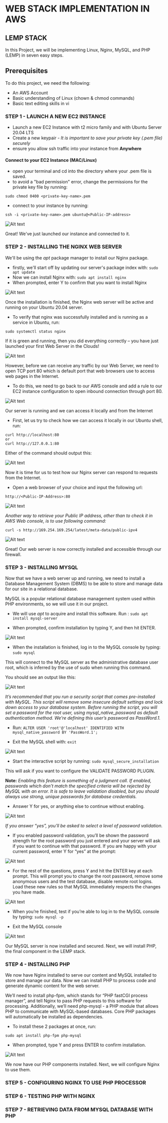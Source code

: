 # WEB STACK IMPLEMENTATION IN AWS

## LEMP STACK 

In this Project, we will be implementing Linux, Nginx, MySQL, and PHP (LEMP) in seven easy steps. 

## Prerequisites 

To do this project, we need the following: 

- An AWS Account 
- Basic understanding of Linux (chown & chmod commands)
- Basic text editing skills in vi


### STEP 1 - LAUNCH A NEW EC2 INSTANCE 

- Launch a new EC2 Instance with t2 micro family and with Ubuntu Server 20.04 LTS
- Create a new keypair - *It is important to save your private key (.pem file) securely*
- ensure you allow ssh traffic into your instance from **Anywhere**

#### Connect to your EC2 Instance (MAC/Linux)

- open your terminal and cd into the directory where your .pem file is saved.
- to avoid a "bad permission" error, change the permissions for the private key file by running:

`sudo chmod 0400 <private-key-name>.pem`

- connect to your instance by running:

`ssh -i <private-key-name>.pem ubuntu@<Public-IP-address>`

![Alt text](images/connected%20instance.png)

Great! We've just launched our instance and connected to it.

### STEP 2 - INSTALLING THE NGINX WEB SERVER

We'll be using the *apt* package manager to install our Nginx package. 

- firstly, we'll start off by updating our server's package index with: `sudo apt update`
- Now we can install Nginx with: `sudo apt install nginx`
- When prompted, enter Y to confirm that you want to install Nginx

![Alt text](images/sudo%20install%20nginx.png)

Once the installation is finished, the Nginx web server will be active and running on your Ubuntu 20.04 server.

- To verify that nginx was successfully installed and is running as a service in Ubuntu, run:

`sudo systemctl status nginx`

If it is green and running, then you did everything correctly – you have just launched your first Web Server in the Clouds!

![Alt text](images/systemctl.png)

However, before we can receive any traffic by our Web Server, we need to open TCP port 80 which is default port that web browsers use to access web pages in the Internet.

- To do this, we need to go back to our AWS console and add a rule to our EC2 instance configuration to open inbound connection through port 80.

![Alt text](images/inbound%20rules.png)

Our server is running and we can access it locally and from the Internet

- First, let us try to check how we can access it locally in our Ubuntu shell, run:

```
curl http://localhost:80
or
curl http://127.0.0.1:80
```

Either of the command should output this: 

![Alt text](images/curl-80.png)

Now it is time for us to test how our Nginx server can respond to requests from the Internet.
- Open a web browser of your choice and input the following url:

`http://<Public-IP-Address>:80`

![Alt text](images/nginx%20welcome%20page.png)

*Another way to retrieve your Public IP address, other than to check it in AWS Web console, is to use following command:*

`curl -s http://169.254.169.254/latest/meta-data/public-ipv4`

![Alt text](images/curl-meta-data.png)

Great! Our web server is now correctly installed and accessible through our firewall.

### STEP 3 - INSTALLING MYSQL

Now that we have a web server up and running, we need to install a Database Management System (DBMS) to be able to store and manage data for our site in a relational database. 

MySQL is a popular relational database management system used within PHP environments, so we will use it in our project.

- We will use *apt* to acquire and install this software. Run : `sudo apt install mysql-server`

- When prompted, confirm installation by typing Y, and then hit ENTER.

![Alt text](images/sudo%20install.png)

- When the installation is finished, log in to the MySQL console by typing: `sudo mysql`

This will connect to the MySQL server as the administrative database user root, which is inferred by the use of sudo when running this command. 

You should see an output like this:

![Alt text](images/sudo%20mysql.png)

*It’s recommended that you run a security script that comes pre-installed with MySQL. This script will remove some insecure default settings and lock down access to your database system. Before running the script, you will set a password for the root user, using mysql_native_password as default authentication method. We’re defining this user’s password as PassWord.1.*

- Run: `ALTER USER 'root'@'localhost' IDENTIFIED WITH mysql_native_password BY 'PassWord.1';`

- Exit the MySQL shell with: `exit`

![Alt text](images/alter%20user.png)

- Start the interactive script by running: `sudo mysql_secure_installation`

This will ask if you want to configure the VALIDATE PASSWORD PLUGIN.

**Note:** *Enabling this feature is something of a judgment call. If enabled, passwords which don’t match the specified criteria will be rejected by MySQL with an error. It is safe to leave validation disabled, but you should always use strong, unique passwords for database credentials.*

- Answer Y for yes, or anything else to continue without enabling.

![Alt text](images/secure%20installation.png)

*If you answer “yes”, you’ll be asked to select a level of password validation.*

-  If you enabled password validation, you’ll be shown the password strength for the root password you just entered and your server will ask if you want to continue with that password. If you are happy with your current password, enter Y for “yes” at the prompt:

![Alt text](images/password%20validation.png)

- For the rest of the questions, press Y and hit the ENTER key at each prompt. This will prompt you to change the root password, remove some anonymous users and the test database, disable remote root logins. Load these new rules so that MySQL immediately respects the changes you have made.

![Alt text](images/reloading%20.png)

- When you’re finished, test if you’re able to log in to the MySQL console by typing: `sudo mysql -p`

- Exit the MySQL console

![Alt text](images/mysql-p.png)

Our MySQL server is now installed and secured. Next, we will install PHP, the final component in the LEMP stack.


### STEP 4 - INSTALLING PHP

We now have Nginx installed to serve our content and MySQL installed to store and manage our data. Now we can install PHP to process code and generate dynamic content for the web server.

We’ll need to install php-fpm, which stands for “PHP fastCGI process manager”, and tell Nginx to pass PHP requests to this software for processing. Additionally, we’ll need php-mysql - a PHP module that allows PHP to communicate with MySQL-based databases. Core PHP packages will automatically be installed as dependencies.

- To install these 2 packages at once, run:

`sudo apt install php-fpm php-mysql`

- When prompted, type Y and press ENTER to confirm installation.

![Alt text](images/install%20packages.png)

We now have our PHP components installed. Next, we will configure Nginx to use them.

### STEP 5 - CONFIGURING NGINX TO USE PHP PROCESSOR



### STEP 6 - TESTING PHP WITH NGINX

### STEP 7 - RETRIEVING DATA FROM MYSQL DATABASE WITH PHP